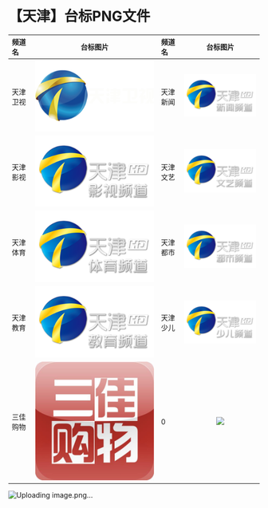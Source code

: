 # 【天津】台标PNG文件
|频道名|台标图片|频道名|台标图片|
|:---|:---:|:---|:---:|
|天津卫视|<img src="https://raw.githubusercontent.com/xiaolvdouya/TV-LOGO/refs/heads/main/%E5%A4%A9%E6%B4%A5/天津卫视.png">|天津新闻|<img src="https://raw.githubusercontent.com/xiaolvdouya/TV-LOGO/refs/heads/main/%E5%A4%A9%E6%B4%A5/天津新闻.png">|
|天津影视|<img src="https://raw.githubusercontent.com/xiaolvdouya/TV-LOGO/refs/heads/main/%E5%A4%A9%E6%B4%A5/天津影视.png">|天津文艺|<img src="https://raw.githubusercontent.com/xiaolvdouya/TV-LOGO/refs/heads/main/%E5%A4%A9%E6%B4%A5/天津文艺.png">|
|天津体育|<img src="https://raw.githubusercontent.com/xiaolvdouya/TV-LOGO/refs/heads/main/%E5%A4%A9%E6%B4%A5/天津体育.png">|天津都市|<img src="https://raw.githubusercontent.com/xiaolvdouya/TV-LOGO/refs/heads/main/%E5%A4%A9%E6%B4%A5/天津都市.png">|
|天津教育|<img src="https://raw.githubusercontent.com/xiaolvdouya/TV-LOGO/refs/heads/main/%E5%A4%A9%E6%B4%A5/天津教育.png">|天津少儿|<img src="https://raw.githubusercontent.com/xiaolvdouya/TV-LOGO/refs/heads/main/%E5%A4%A9%E6%B4%A5/天津少儿.png">|
|三佳购物|<img src="https://raw.githubusercontent.com/xiaolvdouya/TV-LOGO/refs/heads/main/%E5%A4%A9%E6%B4%A5/三佳购物.jpg">|0|<img src="https://raw.githubusercontent.com/xiaolvdouya/TV-LOGO/refs/heads/main/%E5%A4%A9%E6%B4%A5/0">|
![Uploading image.png…]()
